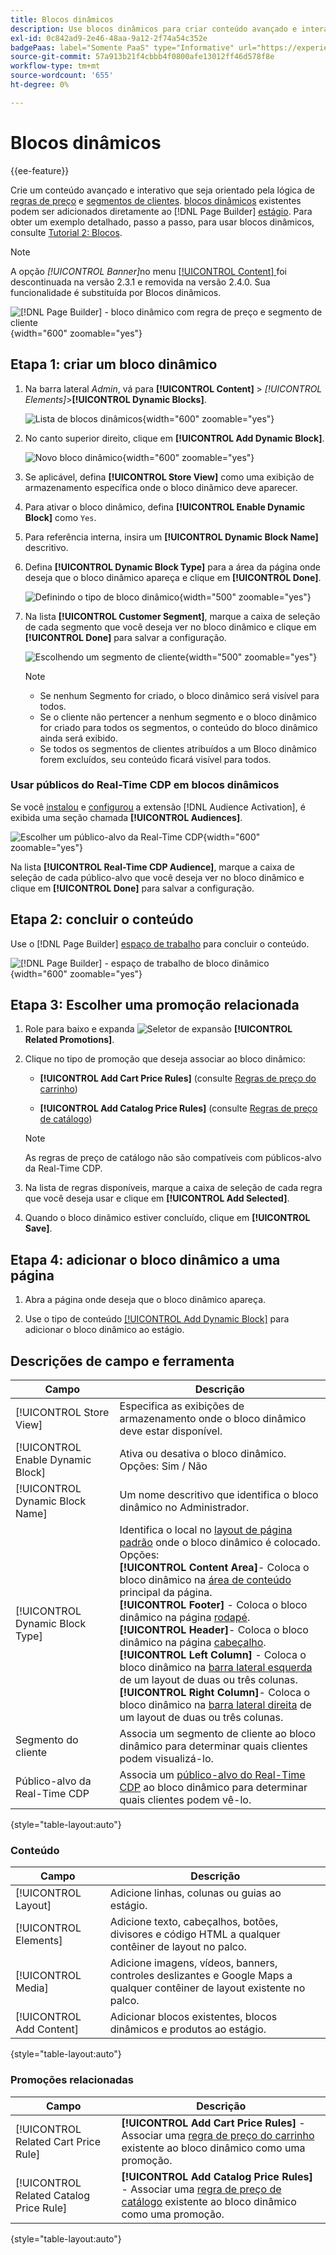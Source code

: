 ```yaml
---
title: Blocos dinâmicos
description: Use blocos dinâmicos para criar conteúdo avançado e interativo que é orientado pela lógica das regras de preço e dos segmentos de clientes.
exl-id: 0c842ad9-2e46-48aa-9a12-2f74a54c352e
badgePaas: label="Somente PaaS" type="Informative" url="https://experienceleague.adobe.com/en/docs/commerce/user-guides/product-solutions" tooltip="Aplica-se somente a projetos do Adobe Commerce na nuvem (infraestrutura do PaaS gerenciada pela Adobe) e a projetos locais."
source-git-commit: 57a913b21f4cbbb4f0800afe13012ff46d578f8e
workflow-type: tm+mt
source-wordcount: '655'
ht-degree: 0%

---
```


# Blocos dinâmicos

{{ee-feature}}

Crie um conteúdo avançado e interativo que seja orientado pela lógica de [regras de preço](../merchandising-promotions/introduction.md#price-rules) e [segmentos de clientes](../customers/customer-segments.md). [blocos dinâmicos](../page-builder/dynamic-block.md) existentes podem ser adicionados diretamente ao [!DNL Page Builder] [estágio](../page-builder/workspace.md). Para obter um exemplo detalhado, passo a passo, para usar blocos dinâmicos, consulte [Tutorial 2: Blocos](../page-builder/2-blocks.md).

>[!NOTE]
>
>A opção _[!UICONTROL Banner]_&#x200B;no menu [[!UICONTROL Content] ](content-menu.md) foi descontinuada na versão 2.3.1 e removida na versão 2.4.0. Sua funcionalidade é substituída por Blocos dinâmicos.

![[!DNL Page Builder] - bloco dinâmico com regra de preço e segmento de cliente](../page-builder/assets/pb-tutorial2-dynamic-block-storefront.png){width="600" zoomable="yes"}

## Etapa 1: criar um bloco dinâmico

1. Na barra lateral _Admin_, vá para **[!UICONTROL Content]** > _[!UICONTROL Elements]_>**[!UICONTROL Dynamic Blocks]**.

   ![Lista de blocos dinâmicos](../page-builder/assets/pb-tutorial2-block-dynamic-add.png){width="600" zoomable="yes"}

1. No canto superior direito, clique em **[!UICONTROL Add Dynamic Block]**.

   ![Novo bloco dinâmico](../page-builder/assets/pb-tutorial2-block-dynamic-new.png){width="600" zoomable="yes"}

1. Se aplicável, defina **[!UICONTROL Store View]** como uma exibição de armazenamento específica onde o bloco dinâmico deve aparecer.

1. Para ativar o bloco dinâmico, defina **[!UICONTROL Enable Dynamic Block]** como `Yes`.

1. Para referência interna, insira um **[!UICONTROL Dynamic Block Name]** descritivo.

1. Defina **[!UICONTROL Dynamic Block Type]** para a área da página onde deseja que o bloco dinâmico apareça e clique em **[!UICONTROL Done]**.

   ![Definindo o tipo de bloco dinâmico](../page-builder/assets/pb-dynamic-block-type.png){width="500" zoomable="yes"}

1. Na lista **[!UICONTROL Customer Segment]**, marque a caixa de seleção de cada segmento que você deseja ver no bloco dinâmico e clique em **[!UICONTROL Done]** para salvar a configuração.

   ![Escolhendo um segmento de cliente](../page-builder/assets/pb-dynamic-block-customer-segment.png){width="500" zoomable="yes"}

   >[!NOTE]
   >
   >- Se nenhum Segmento for criado, o bloco dinâmico será visível para todos.
   >- Se o cliente não pertencer a nenhum segmento e o bloco dinâmico for criado para todos os segmentos, o conteúdo do bloco dinâmico ainda será exibido.
   >- Se todos os segmentos de clientes atribuídos a um Bloco dinâmico forem excluídos, seu conteúdo ficará visível para todos.

### Usar públicos do Real-Time CDP em blocos dinâmicos

Se você [instalou](../customers/audience-activation.md#install-the-extension) e [configurou](../customers/audience-activation.md#configure-the-extension) a extensão [!DNL Audience Activation], é exibida uma seção chamada **[!UICONTROL Audiences]**.

![Escolher um público-alvo da Real-Time CDP](./assets/dynamic-block-rtcdp.png){width="600" zoomable="yes"}

Na lista **[!UICONTROL Real-Time CDP Audience]**, marque a caixa de seleção de cada público-alvo que você deseja ver no bloco dinâmico e clique em **[!UICONTROL Done]** para salvar a configuração.

## Etapa 2: concluir o conteúdo

Use o [!DNL Page Builder] [espaço de trabalho](../page-builder/workspace.md) para concluir o conteúdo.

![[!DNL Page Builder] - espaço de trabalho de bloco dinâmico](../page-builder/assets/pb-dynamic-block-workspace.png){width="600" zoomable="yes"}

## Etapa 3: Escolher uma promoção relacionada

1. Role para baixo e expanda ![Seletor de expansão](../assets/icon-display-expand.png) **[!UICONTROL Related Promotions]**.

1. Clique no tipo de promoção que deseja associar ao bloco dinâmico:

   - **[!UICONTROL Add Cart Price Rules]** (consulte [Regras de preço do carrinho](../merchandising-promotions/price-rules-cart.md))

   - **[!UICONTROL Add Catalog Price Rules]** (consulte [Regras de preço de catálogo](../merchandising-promotions/price-rules-catalog.md))

   >[!NOTE]
   >
   >As regras de preço de catálogo não são compatíveis com públicos-alvo da Real-Time CDP.

1. Na lista de regras disponíveis, marque a caixa de seleção de cada regra que você deseja usar e clique em **[!UICONTROL Add Selected]**.

1. Quando o bloco dinâmico estiver concluído, clique em **[!UICONTROL Save]**.

## Etapa 4: adicionar o bloco dinâmico a uma página

1. Abra a página onde deseja que o bloco dinâmico apareça.

1. Use o tipo de conteúdo [[!UICONTROL Add Dynamic Block]](../page-builder/dynamic-block.md) para adicionar o bloco dinâmico ao estágio.

## Descrições de campo e ferramenta

| Campo | Descrição |
|--- |--- |
| [!UICONTROL Store View] | Especifica as exibições de armazenamento onde o bloco dinâmico deve estar disponível. |
| [!UICONTROL Enable Dynamic Block] | Ativa ou desativa o bloco dinâmico. Opções: Sim / Não |
| [!UICONTROL Dynamic Block Name] | Um nome descritivo que identifica o bloco dinâmico no Administrador. |
| [!UICONTROL Dynamic Block Type] | Identifica o local no [layout de página padrão](layout-updates.md) onde o bloco dinâmico é colocado. Opções: <br/>**[!UICONTROL Content Area]**- Coloca o bloco dinâmico na [área de conteúdo](layout-updates.md) principal da página.<br/>**[!UICONTROL Footer]** - Coloca o bloco dinâmico na página [rodapé](page-setup.md#footer). <br/>**[!UICONTROL Header]**- Coloca o bloco dinâmico na página [cabeçalho](page-setup.md#header).<br/>**[!UICONTROL Left Column]** - Coloca o bloco dinâmico na [barra lateral esquerda](page-layout.md#standard-page-layouts) de um layout de duas ou três colunas. <br/>**[!UICONTROL Right Column]**- Coloca o bloco dinâmico na [barra lateral direita](page-layout.md#standard-page-layouts) de um layout de duas ou três colunas. |
| Segmento do cliente | Associa um segmento de cliente ao bloco dinâmico para determinar quais clientes podem visualizá-lo. |
| Público-alvo da Real-Time CDP | Associa um [público-alvo do Real-Time CDP](../customers/audience-activation.md) ao bloco dinâmico para determinar quais clientes podem vê-lo. |

{style="table-layout:auto"}

### Conteúdo

| Campo | Descrição |
|--- |--- |
| [!UICONTROL Layout] | Adicione linhas, colunas ou guias ao estágio. |
| [!UICONTROL Elements] | Adicione texto, cabeçalhos, botões, divisores e código HTML a qualquer contêiner de layout no palco. |
| [!UICONTROL Media] | Adicione imagens, vídeos, banners, controles deslizantes e Google Maps a qualquer contêiner de layout existente no palco. |
| [!UICONTROL Add Content] | Adicionar blocos existentes, blocos dinâmicos e produtos ao estágio. |

{style="table-layout:auto"}

### Promoções relacionadas

| Campo | Descrição |
|--- |--- |
| [!UICONTROL Related Cart Price Rule] | **[!UICONTROL Add Cart Price Rules]** - Associar uma [regra de preço do carrinho](../merchandising-promotions/price-rules-cart.md) existente ao bloco dinâmico como uma promoção. |
| [!UICONTROL Related Catalog Price Rule] | **[!UICONTROL Add Catalog Price Rules]** - Associar uma [regra de preço de catálogo](../merchandising-promotions/price-rules-catalog.md) existente ao bloco dinâmico como uma promoção. |

{style="table-layout:auto"}
